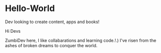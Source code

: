 # Hello-World
Dev looking to create content, apps and books!

Hi Devs

ZumbiDev here, I like collabarations and learning code.!.)
I've risen from the ashes of broken dreams to conquer the world.
